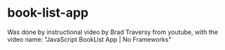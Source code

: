 # book-list-app
Was done by instructional video by Brad Traversy from youtube, with the video name: "JavaScript BookList App | No Frameworks"
